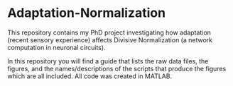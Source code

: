 # Adaptation-Normalization
This repository contains my PhD project investigating how adaptation (recent sensory experience) affects Divisive Normalization (a network computation in neuronal circuits).

In this repository you will find a guide that lists the raw data files, the figures, and the names/descriptions of the scripts that produce the figures which are all included. All code was created in MATLAB.

